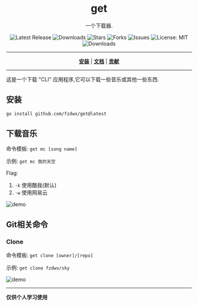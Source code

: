 <h1 align="center">get</h1>
<p align="center">一个下载器.</p>

<p align="center">

<a style="text-decoration: none" href="https://github.com/fzdwx/get/releases">
<img src="https://img.shields.io/github/v/release/fzdwx/get?style=flat-square" alt="Latest Release">
</a>

<a style="text-decoration: none" href="https://github.com/fzdwx/get/releases">
<img src="https://img.shields.io/github/downloads/fzdwx/get/total.svg?style=flat-square" alt="Downloads">
</a>

<a style="text-decoration: none" href="https://github.com/fzdwx/get/stargazers">
<img src="https://img.shields.io/github/stars/fzdwx/get.svg?style=flat-square" alt="Stars">
</a>

<a style="text-decoration: none" href="https://github.com/fzdwx/get/fork">
<img src="https://img.shields.io/github/forks/fzdwx/get.svg?style=flat-square" alt="Forks">
</a>

<a style="text-decoration: none" href="https://github.com/fzdwx/get/issues">
<img src="https://img.shields.io/github/issues/fzdwx/get.svg?style=flat-square" alt="Issues">
</a>

<a style="text-decoration: none" href="https://opensource.org/licenses/MIT">
<img src="https://img.shields.io/badge/License-MIT-yellow.svg?style=flat-square" alt="License: MIT">
</a>

<br/>

<a style="text-decoration: none" href="https://github.com/fzdwx/get/releases">
<img src="https://img.shields.io/badge/platform-windows%20%7C%20macos%20%7C%20linux-informational?style=for-the-badge" alt="Downloads">
</a>

<br/>

</p>

----

<p align="center">
<strong><a href="https://fzdwx.github.io/get/#/installation">安装</a></strong>
|
<strong><a href="https://fzdwx.github.io/get/#/docs">文档</a></strong>
|
<strong><a href="https://fzdwx.github.io/get/#/CONTRIBUTING">贡献</a></strong>
</p>

----

这是一个下载 "CLI" 应用程序,它可以下载一些音乐或其他一些东西.

## 安装

```bash
go install github.com/fzdwx/get@latest
```

[//]: # (在终端中运行以下命令，您就可以开始了！)

[//]: # ()

[//]: # (**Windows**)

[//]: # ()

[//]: # (```powershell)

[//]: # (iwr instl.sh/fzdwx/get/windows | iex)

[//]: # (```)

[//]: # ()

[//]: # (**macOS**)

[//]: # ()

[//]: # (```bash)

[//]: # (curl -sSL instl.sh/fzdwx/get/macos | bash)

[//]: # (```)

[//]: # ()

[//]: # (**Linux**)

[//]: # ()

[//]: # (```bash)

[//]: # (curl -sSL instl.sh/fzdwx/get/linux | bash)

[//]: # (```)

## 下载音乐

命令模板: `get mc [song name]`

示例: `get mc 我的天空`

Flag:

1. `-k` 使用酷我(默认)
2. `-w` 使用网易云

![demo](https://user-images.githubusercontent.com/65269574/183438669-f101d4bc-1fd6-46ed-9047-f91c93b218cc.gif)

## Git相关命令

### Clone

命令模板: `get clone [owner]/[repo]`

示例: `get clone fzdwx/sky`

![demo](https://user-images.githubusercontent.com/65269574/183439217-e0f7a6a1-55ef-47cd-a155-a8f642ae84fa.gif)


---
**仅供个人学习使用**